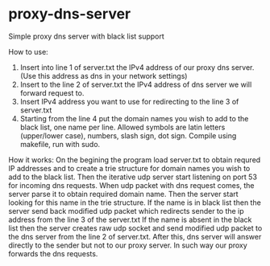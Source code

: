 # proxy-dns-server
Simple proxy dns server with black list support

How to use:
1. Insert into line 1 of server.txt the IPv4 address of our proxy dns server. (Use this address as dns in your network settings)
2. Insert to the line 2 of server.txt the IPv4 address of dns server we will forward request to. 
3. Insert IPv4 address you want to use for redirecting to the line 3 of server.txt
4. Starting from the line 4 put the domain names you wish to add to the black list, one name per line.
Allowed symbols are latin letters (upper/lower case), numbers, slash sign, dot sign.
Compile using makefile, run with sudo.

How it works:
On the begining the program load server.txt to obtain requred IP addresses and to create a trie structure 
for domain names you wish to add to the black list.
Then the iterative udp server start listening on port 53 for incoming dns requests.
When udp packet with dns request comes, the server parse it to obtain required domain name.
Then the server start looking for this name in the trie structure.
If the name is in black list then the server send back modified udp packet which redirects sender to the ip address from the line 3 of the server.txt
If the name is absent in the black list then the server creates raw udp socket and send modified udp packet to the dns server from 
the line 2 of server.txt. After this, dns server will answer directly to the sender but not to our proxy server. In such way 
our proxy forwards the dns requests.
